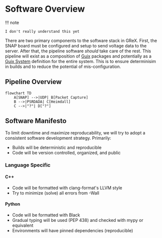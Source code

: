 # Software Overview

!!! note

    I don't really understand this yet

There are two primary components to the software stack in GReX. First, the SNAP
board must be configured and setup to send voltage data to the server. After
that, the pipeline software _should_ take care of the rest. This pipeline will
exist as a composition of [Guix](https://guix.gnu.org/) packages and potentially
as a [Guix
System](https://guix.gnu.org/manual/en/html_node/Invoking-guix-system.html)
definition for the entire system. This is to ensure determinisim in builds and
to reduce the potential of mis-configuration.

## Pipeline Overview

```mermaid
flowchart TD
    A[SNAP] -->|UDP| B[Packet Capture]
    B -->|PSRDADA| C[Heimdall]
    C -->|"?"| D["?"]
```

## Software Manifesto

To limit downtime and maximize reproducability, we will try to adopt a consistent software development strategy. Primarily:

* Builds will be deterministic and reproducible
* Code will be version controlled, organized, and public

### Language Specific

#### C++

* Code will be formatted with clang-format's LLVM style
* Try to minimize (solve) all errors from -Wall

#### Python

* Code will be formatted with Black
* Gradual typing will be used (PEP 438) and checked with mypy or equivalent
* Environments will have pinned dependencies (reproducible)